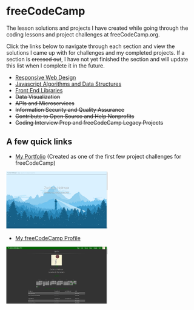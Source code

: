 # freeCodeCamp

The lesson solutions and projects I have created while going through the coding lessons and project challenges at freeCodeCamp.org.

Click the links below to navigate through each section and view the solutions I came up with for challenges and my completed projects. If a section is ~~crossed out~~, I have not yet finished the section and will update this list when I complete it in the future.

- [Responsive Web Design](https://github.com/Squibs/Beta-freeCodeCamp/tree/master/Responsive%20Web%20Design#responsive-web-design)
- [Javascript Algorithms and Data Structures](https://github.com/Squibs/Beta-freeCodeCamp/tree/master/JavaScript%20Algorithms%20and%20Data%20Structures#javascript-algorithms-and-data-structures)
- [Front End Libraries](https://github.com/Squibs/Beta-freeCodeCamp/tree/master/Front%20End%20Libraries#front-end-libraries)
- ~~Data Visualization~~
- ~~APIs and Microservices~~
- ~~Information Security and Quality Assurance~~
- ~~Contribute to Open Source and Help Nonprofits~~
- ~~Coding Interview Prep and freeCodeCamp Legacy Projects~~

## A few quick links

- [My Portfolio](https://github.com/Squibs/Squibs.github.io) (Created as one of the first few project challenges for freeCodeCamp)

<a href="https://github.com/Squibs/Squibs.github.io" target="_blank"><img src="Images/screenshot-portfolio.png" height="150" alt="Screenshot of my portfolio page."/></a>

- [My freeCodeCamp Profile]()

<a href="https://www.freecodecamp.org/squibs" target="_blank"><img src="Images/screenshot-freeCodeCamp-profile.png" height="150" alt="Screenshot of my freeCodeCamp profile."/></a>
